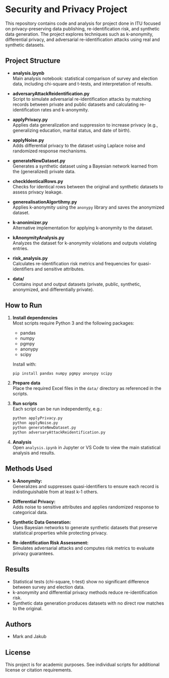# Security and Privacy Project

This repository contains code and analysis for project done in ITU focused on privacy-preserving data publishing, re-identification risk, and synthetic data generation. The project explores techniques such as k-anonymity, differential privacy, and adversarial re-identification attacks using real and synthetic datasets.

## Project Structure

- **analysis.ipynb**  
  Main analysis notebook: statistical comparison of survey and election data, including chi-square and t-tests, and interpretation of results.

- **adversaryAttackReidentification.py**  
  Script to simulate adversarial re-identification attacks by matching records between private and public datasets and calculating re-identification rates and k-anonymity.

- **applyPrivacy.py**  
  Applies data generalization and suppression to increase privacy (e.g., generalizing education, marital status, and date of birth).

- **applyNoise.py**  
  Adds differential privacy to the dataset using Laplace noise and randomized response mechanisms.

- **generateNewDataset.py**  
  Generates a synthetic dataset using a Bayesian network learned from the (generalized) private data.

- **checkIdenticalRows.py**  
  Checks for identical rows between the original and synthetic datasets to assess privacy leakage.

- **generealisationAlgortihmy.py**  
  Applies k-anonymity using the `anonypy` library and saves the anonymized dataset.

- **k-anonimizer.py**  
  Alternative implementation for applying k-anonymity to the dataset.

- **kAnonymityAnalysis.py**  
  Analyzes the dataset for k-anonymity violations and outputs violating entries.

- **risk_analysis.py**  
  Calculates re-identification risk metrics and frequencies for quasi-identifiers and sensitive attributes.

- **data/**  
  Contains input and output datasets (private, public, synthetic, anonymized, and differentially private).

## How to Run

1. **Install dependencies**  
   Most scripts require Python 3 and the following packages:
   - pandas
   - numpy
   - pgmpy
   - anonypy
   - scipy

   Install with:
   ```sh
   pip install pandas numpy pgmpy anonypy scipy
   ```

2. **Prepare data**  
   Place the required Excel files in the `data/` directory as referenced in the scripts.

3. **Run scripts**  
   Each script can be run independently, e.g.:
   ```sh
   python applyPrivacy.py
   python applyNoise.py
   python generateNewDataset.py
   python adversaryAttackReidentification.py
   ```

4. **Analysis**  
   Open `analysis.ipynb` in Jupyter or VS Code to view the main statistical analysis and results.

## Methods Used

- **k-Anonymity:**  
  Generalizes and suppresses quasi-identifiers to ensure each record is indistinguishable from at least k-1 others.

- **Differential Privacy:**  
  Adds noise to sensitive attributes and applies randomized response to categorical data.

- **Synthetic Data Generation:**  
  Uses Bayesian networks to generate synthetic datasets that preserve statistical properties while protecting privacy.

- **Re-identification Risk Assessment:**  
  Simulates adversarial attacks and computes risk metrics to evaluate privacy guarantees.

## Results

- Statistical tests (chi-square, t-test) show no significant difference between survey and election data.
- k-anonymity and differential privacy methods reduce re-identification risk.
- Synthetic data generation produces datasets with no direct row matches to the original.

## Authors

- Mark and Jakub

## License

This project is for academic purposes. See individual scripts for additional license or citation requirements.
